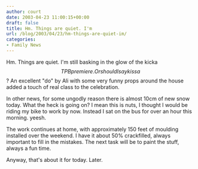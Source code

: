 ```yaml
---
author: court
date: 2003-04-23 11:00:15+00:00
draft: false
title: Hm. Things are quiet. I'm
url: /blog/2003/04/23/hm-things-are-quiet-im/
categories:
- Family News
---
```


Hm.
Things are quiet.  I'm still basking in the glow of the kicka$$ TPB premiere.  Or should I say kissa$$?  An excellent "do" by Ali with some very funny props around the house added a touch of real class to the celebration.

In other news, for some ungodly reason there is almost 10cm of new snow today.  What the heck is going on?  I mean this is nuts, I thought I would be riding my bike to work by now.  Instead I sat on the bus for over an hour this morning.  yeesh.

The work continues at home, with approximately 150 feet of moulding installed over the weekend.  I have it about 50% crackfilled, always important to fill in the mistakes.  The next task will be to paint the stuff, always a fun time.

Anyway, that's about it for today.  Later.
